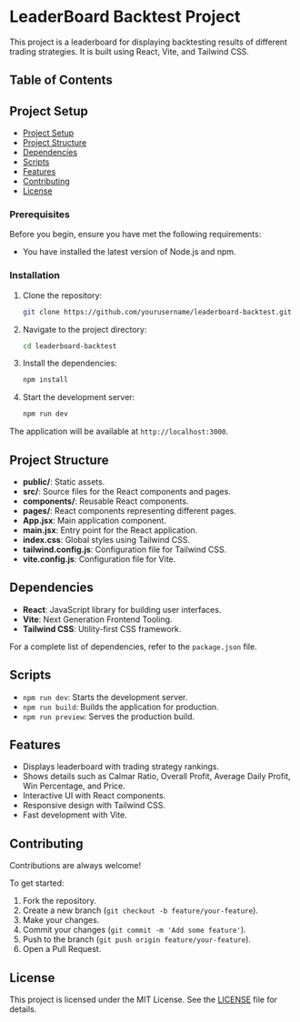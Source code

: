 # LeaderBoard Backtest Project

This project is a leaderboard for displaying backtesting results of different trading strategies. It is built using React, Vite, and Tailwind CSS.

## Table of Contents


## Project Setup

- [Project Setup](#project-setup)
- [Project Structure](#project-structure)
- [Dependencies](#dependencies)
- [Scripts](#scripts)
- [Features](#features)
- [Contributing](#contributing)
- [License](#license)
### Prerequisites

Before you begin, ensure you have met the following requirements:

- You have installed the latest version of Node.js and npm.

### Installation

1. Clone the repository:

    ```bash
    git clone https://github.com/yourusername/leaderboard-backtest.git
    ```

2. Navigate to the project directory:

    ```bash
    cd leaderboard-backtest
    ```

3. Install the dependencies:

    ```bash
    npm install
    ```

4. Start the development server:

    ```bash
    npm run dev
    ```

The application will be available at `http://localhost:3000`.

## Project Structure


- **public/**: Static assets.
- **src/**: Source files for the React components and pages.
- **components/**: Reusable React components.
- **pages/**: React components representing different pages.
- **App.jsx**: Main application component.
- **main.jsx**: Entry point for the React application.
- **index.css**: Global styles using Tailwind CSS.
- **tailwind.config.js**: Configuration file for Tailwind CSS.
- **vite.config.js**: Configuration file for Vite.

## Dependencies

- **React**: JavaScript library for building user interfaces.
- **Vite**: Next Generation Frontend Tooling.
- **Tailwind CSS**: Utility-first CSS framework.

For a complete list of dependencies, refer to the `package.json` file.

## Scripts

- `npm run dev`: Starts the development server.
- `npm run build`: Builds the application for production.
- `npm run preview`: Serves the production build.

## Features

- Displays leaderboard with trading strategy rankings.
- Shows details such as Calmar Ratio, Overall Profit, Average Daily Profit, Win Percentage, and Price.
- Interactive UI with React components.
- Responsive design with Tailwind CSS.
- Fast development with Vite.

## Contributing

Contributions are always welcome!

To get started:

1. Fork the repository.
2. Create a new branch (`git checkout -b feature/your-feature`).
3. Make your changes.
4. Commit your changes (`git commit -m 'Add some feature'`).
5. Push to the branch (`git push origin feature/your-feature`).
6. Open a Pull Request.

## License

This project is licensed under the MIT License. See the [LICENSE](LICENSE) file for details.

